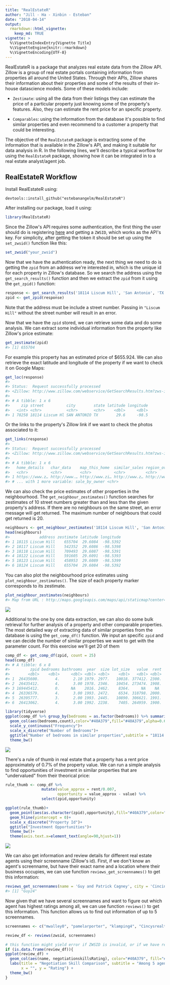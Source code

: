 ```yaml
---
title: "RealEstateR"
author: "Jill - Ha - Xinbin - Esteban"
date: "2018-04-14"
output: 
  rmarkdown::html_vignette:
    keep_md: TRUE
vignette: >
  %\VignetteIndexEntry{Vignette Title}
  %\VignetteEngine{knitr::rmarkdown}
  %\VignetteEncoding{UTF-8}
---
```




RealEstateR is a package that analyzes real estate data from the Zillow API. Zillow is a group of real estate portals containing information from properties all around the United States. Through their APIs, Zillow shares their information about their properties and some of the results of their in-house datascience models. Some of these models include:

- `Zestimate`: using all the data from their listings they can estimate the price of a particular property just knowing some of the property's features. Also, they can estimate the rent price for an specific property.

- `Comparables`: using the information from the database it's possible to find similar properties and even recommend to a customer a property that could be interesting.

The objective of the `RealEstateR` package is extracting some of the information that is available in the Zillow's API, and making it suitable for data analysis in R. In the following lines, we'll describe a typical worflow for using the `RealEstateR` package, showing how it can be integrated in to a real estate analyst/agent job.

## RealEstateR Workflow

Install RealEstateR using:

```
devtools::install_github("estebanangelm/RealEstateR")
```



After installing our package, load it using:


```r
library(RealEstateR)
```


Since the Zillow's API requires some authentication, the first thing the user should do is registering [here](http://www.zillow.com/webservice/Registration.htm) and getting a `ZWSID`, which works as the API's key. For simplicity, after getting the token it should be set up using the `set_zwsid()` function like this:

```r
set_zwsid("your_zwsid")
```



Now that we have the authentication ready, the next thing we need to do is getting the `zpid` from an address we're interested in, which is the unique id for each property in Zillow's database. So we search the address using the `get_search_results()` function and then we extract the `zpid` from it using the `get_zpid()` function:


```r
response <- get_search_results('18114 Liscum Hill', 'San Antonio', 'TX')
zpid <- get_zpid(response)
```

Note that the address must be include a street number. Passing in `"Liscum Hill"` without the street number will result in an error. 

Now that we have the `zpid` stored, we can retrieve some data and do some analysis. We can extract some individual information from the property like Zillow's price estimate:


```r
get_zestimate(zpid)
#> [1] 655704
```

For example this property has an estimated price of $655.924. We can also retrieve the exact latitude and longitude of the property if we want to check it on Google Maps:


```r
get_loc(response)
#> 
#> Status:  Request successfully processed 
#> <Zillow: http://www.zillow.com/webservice/GetSearchResults.htm?zws-id=X1-ZWz1gc6yixcsnf_a57uf&address=18114+Liscum+Hill&citystatezip=San+Antonio%2C+TX>
#> 
#> # A tibble: 1 x 6
#>     zip street          city        state latitude longitude
#>   <int> <chr>           <chr>       <chr>    <dbl>     <dbl>
#> 1 78258 18114 Liscum Hl SAN ANTONIO TX        29.6     -98.5
```

Or the links to the property's Zillow link if we want to check the photos associated to it:


```r
get_links(response)
#> 
#> Status:  Request successfully processed 
#> <Zillow: http://www.zillow.com/webservice/GetSearchResults.htm?zws-id=X1-ZWz1gc6yixcsnf_a57uf&address=18114+Liscum+Hill&citystatezip=San+Antonio%2C+TX>
#> 
#> # A tibble: 1 x 6
#>   home_details   char_data    map_this_home  similar_sales region_overview
#>   <chr>          <chr>        <chr>          <chr>         <chr>          
#> 1 https://www.z… http://www.… http://www.zi… http://www.z… http://www.zil…
#> # ... with 1 more variable: sale_by_owner <chr>
```

We can also check the price estimates of other properties in the neighbourhood. The `get_neighbour_zestimates()` function searches for zestimates of 10 street numbers greater than and less than the given property's address. If there are no neighbours on the same street, an error message will get returned. The maximum number of neighbours that could get returned is 20.


```r
neighbours <- get_neighbour_zestimates('18114 Liscum Hill', 'San Antonio', 'TX')
head(neighbours)
#>             address zestimate latitude longitude
#> 1 18115 Liscum Hill    655704  29.6084  -98.5392
#> 2 18117 Liscum Hill    542352  29.6086  -98.5398
#> 3 18118 Liscum Hill    709493  29.6087  -98.5391
#> 4 18122 Liscum Hill    591605  29.6091  -98.5393
#> 5 18123 Liscum Hill    458953  29.6089  -98.5399
#> 6 18124 Liscum Hill    655704  29.6084  -98.5392
```

You can also plot the neighbourhood price estimates using `plot_neighbour_zestimates()`. The size of each property marker corresponds to its zestimate.


```r
plot_neighbour_zestimates(neighbours)
#> Map from URL : http://maps.googleapis.com/maps/api/staticmap?center=29.608483,-98.539508&zoom=18&size=640x640&scale=2&maptype=roadmap&language=en-EN&sensor=false
```

![](realestater_files/figure-html/unnamed-chunk-10-1.png)<!-- -->

Additional to the one by one data extraction, we can also do some bulk retrieval for further analysis of a property and other comparable properties. The most detailed way of extracting data of similar properties from the database is using the `get_comp_df()` function. We input an specific `zpid` and we can decide the number of similar properties we want to get with the parameter count. For this exercise we'll get 20 of them


```r
comp_df <- get_comp_df(zpid, count = 25)
head(comp_df)
#> # A tibble: 6 x 8
#>         zpid bedrooms bathrooms  year  size lot_size   value  rent
#>        <dbl>    <dbl>     <dbl> <dbl> <dbl>    <dbl>   <dbl> <dbl>
#> 1  26435600.       4.      2.10 1979. 2977.   10018. 377412. 2300.
#> 2  26435412.       4.      3.00 1978. 2346.   10454. 273474. 1908.
#> 3 169445412.       0.     NA    2016. 2462.    8364.     NA    NA 
#> 4  26336579.       4.      3.00 1993. 2472.    6534. 318798. 2000.
#> 5  26395777.       3.      2.00 1993. 2445.   10890. 306621. 1991.
#> 6  26413062.       4.      3.00 1992. 2238.    7405. 264959. 1900.
```


```r
library(tidyverse)
ggplot(comp_df %>% group_by(bedrooms = as.factor(bedrooms)) %>% summarize(count = n()))+
  geom_col(aes(bedrooms,count),color="#40A379",fill="#40A379",alpha=0.6)+
  scale_y_continuous("Frequency")+
  scale_x_discrete("Number of Bedrooms")+
  ggtitle("Number of bedrooms in similar properties",subtitle = "18114 Liscum Hill San Antonio, TX")+
  theme_bw()
```

![](realestater_files/figure-html/unnamed-chunk-12-1.png)<!-- -->

There's a rule of thumb in real estate that a property has a rent price approximately of 0.7% of the property value. We can run a simple analysis to find opportunities of investment in similar properties that are "undervalued" from their theorical price:


```r
rule_thumb <- comp_df %>% 
                mutate(value_approx = rent/0.007,
                       opportunity = value_approx - value) %>% 
                select(zpid,opportunity)

ggplot(rule_thumb)+
  geom_point(aes(as.character(zpid),opportunity),fill="#40A379",color="#40A379")+
  geom_hline(yintercept = 0)+
  scale_x_discrete("Property Id")+
  ggtitle("Investment Opportunities")+
  theme_bw()+
  theme(axis.text.x=element_text(angle=90,hjust=1))
```

![](realestater_files/figure-html/unnamed-chunk-13-1.png)<!-- -->

We can also get information and review details for different real estate agents using their screenname (Zillow's id). First, if we don't know an agent's screenname, but have their exact name and a location where their business occupies, we can use function `reviews_get_screennames()` to get this information:


```r
reviews_get_screennames(name = 'Guy and Patrick Cagney', city = 'Cincinnati', state = 'OH')
#> [1] "Guy24"
```

Now given that we have several screennames and want to figure out which agent has highest ratings among all, we can use function `reviews()` to get this information. This function allows us to find out information of up to 5 screennames. 


```r
screennames <- c("mwalley0", "pamelarporter", "klamping4", "Cincysrealtor", "Guy24") 

review_df <- reviews(zwsid, screennames)

# this function might yield error if ZWSID is invalid, or if we have reached 1000 request limits
if (is.data.frame(review_df)){
ggplot(review_df) +
  geom_col(aes(name, negotiationskillsRating), color="#40A379", fill="#40A379", alpha=0.6) + 
  labs(title = "Negotiation Skill Comparison", subtitle = "Among 5 agents in Cincinnati, OH", caption = "Data from Zillow.com",  
       x = "", y = "Rating") + 
  theme_bw()
}
```
